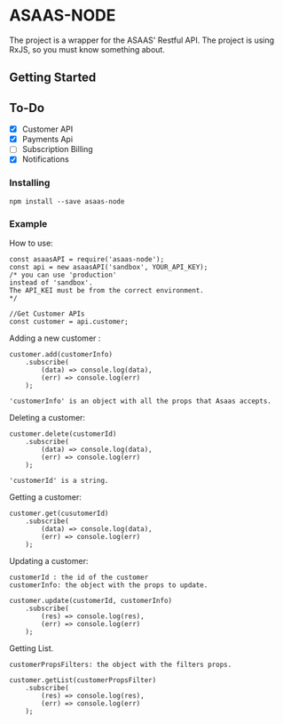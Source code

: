 # ASAAS-NODE
The project is a wrapper for the ASAAS' Restful API. The project is 
using RxJS, so you must know something about.

## Getting Started

## To-Do

- [x]	Customer API
- [x]	Payments Api
- [	]	Subscription Billing
- [x]	Notifications

###	Installing

```
npm install --save asaas-node
```
###	Example
How to use:

```
const asaasAPI = require('asaas-node');
const api = new asaasAPI('sandbox', YOUR_API_KEY); 
/* you can use 'production' 
instead of 'sandbox'. 
The API_KEI must be from the correct environment.
*/

//Get Customer APIs
const customer = api.customer;
```

Adding a new customer :

```
customer.add(customerInfo)
	.subscribe(
		(data) => console.log(data),
		(err) => console.log(err)
	);
```
```
'customerInfo' is an object with all the props that Asaas accepts.
```
Deleting a customer:
```
customer.delete(customerId)
	.subscribe(
		(data) => console.log(data),
		(err) => console.log(err)
	);
```
```
'customerId' is a string.
```
Getting a customer:

```
customer.get(cusutomerId)
	.subscribe(
		(data) => console.log(data),
		(err) => console.log(err)
	);

```
Updating a customer:
```
customerId : the id of the customer
customerInfo: the object with the props to update.
```

```
customer.update(customerId, customerInfo)
	.subscribe(
		(res) => console.log(res),
		(err) => console.log(err)
	);
```

Getting List.

```
customerPropsFilters: the object with the filters props.
```
```
customer.getList(customerPropsFilter)
	.subscribe(
		(res) => console.log(res),
		(err) => console.log(err)
	);
```
